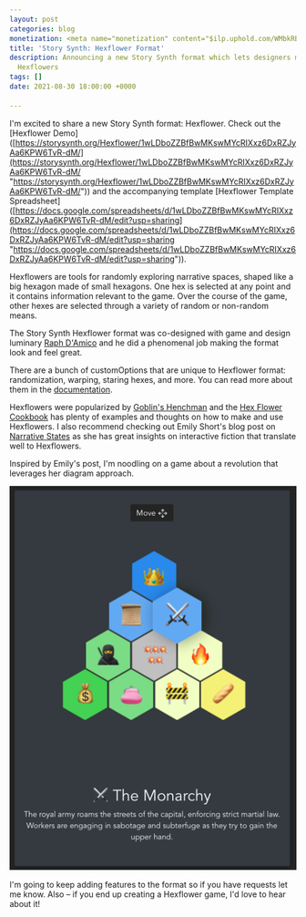 ```yaml
---
layout: post
categories: blog
monetization: <meta name="monetization" content="$ilp.uphold.com/WMbkRBiZFgbx">
title: 'Story Synth: Hexflower Format'
description: Announcing a new Story Synth format which lets designers make and share
  Hexflowers
tags: []
date: 2021-08-30 18:00:00 +0000

---
```

I'm excited to share a new Story Synth format: Hexflower. Check out the \[Hexflower Demo\]([https://storysynth.org/Hexflower/1wLDboZZBfBwMKswMYcRIXxz6DxRZJyAa6KPW6TvR-dM/](https://storysynth.org/Hexflower/1wLDboZZBfBwMKswMYcRIXxz6DxRZJyAa6KPW6TvR-dM/ "https://storysynth.org/Hexflower/1wLDboZZBfBwMKswMYcRIXxz6DxRZJyAa6KPW6TvR-dM/")) and the accompanying template \[Hexflower Template Spreadsheet\]([https://docs.google.com/spreadsheets/d/1wLDboZZBfBwMKswMYcRIXxz6DxRZJyAa6KPW6TvR-dM/edit?usp=sharing](https://docs.google.com/spreadsheets/d/1wLDboZZBfBwMKswMYcRIXxz6DxRZJyAa6KPW6TvR-dM/edit?usp=sharing "https://docs.google.com/spreadsheets/d/1wLDboZZBfBwMKswMYcRIXxz6DxRZJyAa6KPW6TvR-dM/edit?usp=sharing")).

Hexflowers are tools for randomly exploring narrative spaces, shaped like a big hexagon made of small hexagons. One hex is selected at any point and it contains information relevant to the game. Over the course of the game, other hexes are selected through a variety of random or non-random means.

The Story Synth Hexflower format was co-designed with game and design luminary [Raph D'Amico](https://twitter.com/raphdamico) and he did a phenomenal job making the format look and feel great.

There are a bunch of customOptions that are unique to Hexflower format: randomization, warping, staring hexes, and more. You can read more about them in the [documentation](https://docs.storysynth.org/guide/formats.html#hexflower).

Hexflowers were popularized by [Goblin's Henchman](https://goblinshenchman.wordpress.com/hex-power-flower/) and the [Hex Flower Cookbook](https://www.drivethrurpg.com/product/295083/Hex-Flower-Cookbook--an-overview-and-some-thoughts-on-Hex-Flower-Game-Engines-by-Goblins-Henchman) has plenty of examples and thoughts on how to make and use Hexflowers. I also recommend checking out Emily Short's blog post on [Narrative States](https://emshort.blog/2019/11/23/narrative-states/) as she has great insights on interactive fiction that translate well to Hexflowers.

Inspired by Emily's post, I'm noodling on a game about a revolution that leverages her diagram approach.

![a map of hexes focusing on factions vying for power amid a revolution](/uploads/screen-shot-2021-08-30-at-9-56-31-am.png)

I'm going to keep adding features to the format so if you have requests let me know. Also – if you end up creating a Hexflower game, I'd love to hear about it!